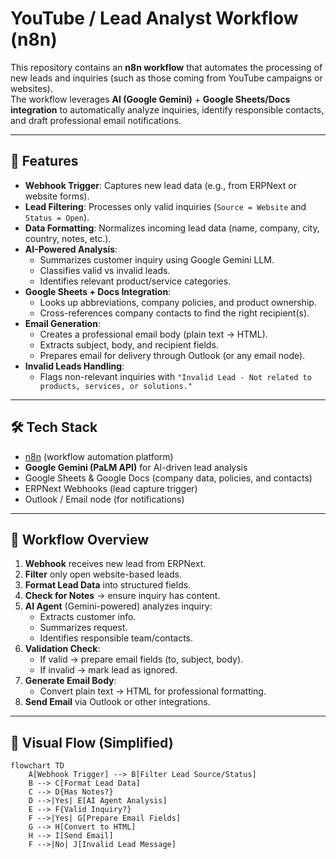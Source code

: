 # YouTube / Lead Analyst Workflow (n8n)

This repository contains an **n8n workflow** that automates the processing of new leads and inquiries (such as those coming from YouTube campaigns or websites).  
The workflow leverages **AI (Google Gemini)** + **Google Sheets/Docs integration** to automatically analyze inquiries, identify responsible contacts, and draft professional email notifications.

---

## 🚀 Features

- **Webhook Trigger**: Captures new lead data (e.g., from ERPNext or website forms).
- **Lead Filtering**: Processes only valid inquiries (`Source = Website` and `Status = Open`).
- **Data Formatting**: Normalizes incoming lead data (name, company, city, country, notes, etc.).
- **AI-Powered Analysis**:
  - Summarizes customer inquiry using Google Gemini LLM.
  - Classifies valid vs invalid leads.
  - Identifies relevant product/service categories.
- **Google Sheets + Docs Integration**:
  - Looks up abbreviations, company policies, and product ownership.
  - Cross-references company contacts to find the right recipient(s).
- **Email Generation**:
  - Creates a professional email body (plain text → HTML).
  - Extracts subject, body, and recipient fields.
  - Prepares email for delivery through Outlook (or any email node).
- **Invalid Leads Handling**:
  - Flags non-relevant inquiries with `"Invalid Lead - Not related to products, services, or solutions."`

---

## 🛠 Tech Stack

- [n8n](https://n8n.io) (workflow automation platform)
- **Google Gemini (PaLM API)** for AI-driven lead analysis
- Google Sheets & Google Docs (company data, policies, and contacts)
- ERPNext Webhooks (lead capture trigger)
- Outlook / Email node (for notifications)

---

## 📂 Workflow Overview

1. **Webhook** receives new lead from ERPNext.  
2. **Filter** only open website-based leads.  
3. **Format Lead Data** into structured fields.  
4. **Check for Notes** → ensure inquiry has content.  
5. **AI Agent** (Gemini-powered) analyzes inquiry:
   - Extracts customer info.
   - Summarizes request.
   - Identifies responsible team/contacts.  
6. **Validation Check**:
   - If valid → prepare email fields (to, subject, body).
   - If invalid → mark lead as ignored.  
7. **Generate Email Body**:
   - Convert plain text → HTML for professional formatting.  
8. **Send Email** via Outlook or other integrations.  

---

## 📸 Visual Flow (Simplified)

```mermaid
flowchart TD
    A[Webhook Trigger] --> B[Filter Lead Source/Status]
    B --> C[Format Lead Data]
    C --> D{Has Notes?}
    D -->|Yes| E[AI Agent Analysis]
    E --> F{Valid Inquiry?}
    F -->|Yes| G[Prepare Email Fields]
    G --> H[Convert to HTML]
    H --> I[Send Email]
    F -->|No| J[Invalid Lead Message]
